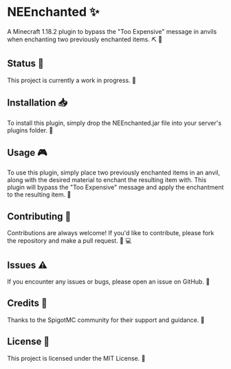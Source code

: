 # NEEnchanted :sparkles:
A Minecraft 1.18.2 plugin to bypass the "Too Expensive" message in anvils when enchanting two previously enchanted items. :pick: :hammer:

## Status :construction:
This project is currently a work in progress. :construction:

## Installation :inbox_tray:
To install this plugin, simply drop the NEEnchanted.jar file into your server's plugins folder. :file_folder:

## Usage :video_game:
To use this plugin, simply place two previously enchanted items in an anvil, along with the desired material to enchant the resulting item with. This plugin will bypass the "Too Expensive" message and apply the enchantment to the resulting item. :envelope_with_arrow:

## Contributing :raised_hands:
Contributions are always welcome! If you'd like to contribute, please fork the repository and make a pull request. :fork_and_knife: :computer:

## Issues :warning:
If you encounter any issues or bugs, please open an issue on GitHub. :bug:

## Credits :clap:
Thanks to the SpigotMC community for their support and guidance. :pray:

## License :page_facing_up:
This project is licensed under the MIT License. :scroll:

